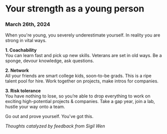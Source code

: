 # Your strength as a young person
### March 26th, 2024
When you're young, you severely underestimate yourself. In reality you are strong in vital ways.

**1. Coachability**\
You can learn fast and pick up new skills. Veterans are set in old ways. Be a sponge, devour knowledge, ask questions.

**2. Network**\
All your friends are smart college kids, soon-to-be grads. This is a ripe talent pool for hire. Work together on projects, make intros for companies.

**3. Risk tolerance**\
You have nothing to lose, so you’re able to drop everything to work on exciting high-potential projects & companies. Take a gap year, join a lab, hustle your way onto a team.

Go out and prove yourself. You've got this.

*Thoughts catalyzed by feedback from Sigil Wen*